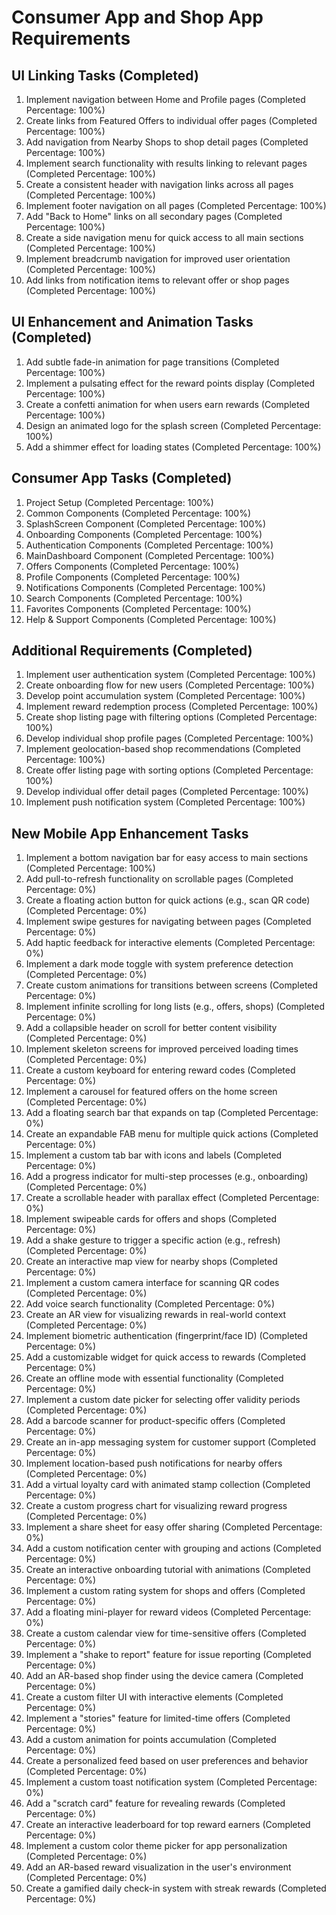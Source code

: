 # Consumer App and Shop App Requirements

## UI Linking Tasks (Completed)

1. Implement navigation between Home and Profile pages (Completed Percentage: 100%)
2. Create links from Featured Offers to individual offer pages (Completed Percentage: 100%)
3. Add navigation from Nearby Shops to shop detail pages (Completed Percentage: 100%)
4. Implement search functionality with results linking to relevant pages (Completed Percentage: 100%)
5. Create a consistent header with navigation links across all pages (Completed Percentage: 100%)
6. Implement footer navigation on all pages (Completed Percentage: 100%)
7. Add "Back to Home" links on all secondary pages (Completed Percentage: 100%)
8. Create a side navigation menu for quick access to all main sections (Completed Percentage: 100%)
9. Implement breadcrumb navigation for improved user orientation (Completed Percentage: 100%)
10. Add links from notification items to relevant offer or shop pages (Completed Percentage: 100%)

## UI Enhancement and Animation Tasks (Completed)

1. Add subtle fade-in animation for page transitions (Completed Percentage: 100%)
2. Implement a pulsating effect for the reward points display (Completed Percentage: 100%)
3. Create a confetti animation for when users earn rewards (Completed Percentage: 100%)
4. Design an animated logo for the splash screen (Completed Percentage: 100%)
5. Add a shimmer effect for loading states (Completed Percentage: 100%)

## Consumer App Tasks (Completed)

1. Project Setup (Completed Percentage: 100%)
2. Common Components (Completed Percentage: 100%)
3. SplashScreen Component (Completed Percentage: 100%)
4. Onboarding Components (Completed Percentage: 100%)
5. Authentication Components (Completed Percentage: 100%)
6. MainDashboard Component (Completed Percentage: 100%)
7. Offers Components (Completed Percentage: 100%)
8. Profile Components (Completed Percentage: 100%)
9. Notifications Components (Completed Percentage: 100%)
10. Search Components (Completed Percentage: 100%)
11. Favorites Components (Completed Percentage: 100%)
12. Help & Support Components (Completed Percentage: 100%)

## Additional Requirements (Completed)

1. Implement user authentication system (Completed Percentage: 100%)
2. Create onboarding flow for new users (Completed Percentage: 100%)
3. Develop point accumulation system (Completed Percentage: 100%)
4. Implement reward redemption process (Completed Percentage: 100%)
5. Create shop listing page with filtering options (Completed Percentage: 100%)
6. Develop individual shop profile pages (Completed Percentage: 100%)
7. Implement geolocation-based shop recommendations (Completed Percentage: 100%)
8. Create offer listing page with sorting options (Completed Percentage: 100%)
9. Develop individual offer detail pages (Completed Percentage: 100%)
10. Implement push notification system (Completed Percentage: 100%)

## New Mobile App Enhancement Tasks

1. Implement a bottom navigation bar for easy access to main sections (Completed Percentage: 100%)
2. Add pull-to-refresh functionality on scrollable pages (Completed Percentage: 0%)
3. Create a floating action button for quick actions (e.g., scan QR code) (Completed Percentage: 0%)
4. Implement swipe gestures for navigating between pages (Completed Percentage: 0%)
5. Add haptic feedback for interactive elements (Completed Percentage: 0%)
6. Implement a dark mode toggle with system preference detection (Completed Percentage: 0%)
7. Create custom animations for transitions between screens (Completed Percentage: 0%)
8. Implement infinite scrolling for long lists (e.g., offers, shops) (Completed Percentage: 0%)
9. Add a collapsible header on scroll for better content visibility (Completed Percentage: 0%)
10. Implement skeleton screens for improved perceived loading times (Completed Percentage: 0%)
11. Create a custom keyboard for entering reward codes (Completed Percentage: 0%)
12. Implement a carousel for featured offers on the home screen (Completed Percentage: 0%)
13. Add a floating search bar that expands on tap (Completed Percentage: 0%)
14. Create an expandable FAB menu for multiple quick actions (Completed Percentage: 0%)
15. Implement a custom tab bar with icons and labels (Completed Percentage: 0%)
16. Add a progress indicator for multi-step processes (e.g., onboarding) (Completed Percentage: 0%)
17. Create a scrollable header with parallax effect (Completed Percentage: 0%)
18. Implement swipeable cards for offers and shops (Completed Percentage: 0%)
19. Add a shake gesture to trigger a specific action (e.g., refresh) (Completed Percentage: 0%)
20. Create an interactive map view for nearby shops (Completed Percentage: 0%)
21. Implement a custom camera interface for scanning QR codes (Completed Percentage: 0%)
22. Add voice search functionality (Completed Percentage: 0%)
23. Create an AR view for visualizing rewards in real-world context (Completed Percentage: 0%)
24. Implement biometric authentication (fingerprint/face ID) (Completed Percentage: 0%)
25. Add a customizable widget for quick access to rewards (Completed Percentage: 0%)
26. Create an offline mode with essential functionality (Completed Percentage: 0%)
27. Implement a custom date picker for selecting offer validity periods (Completed Percentage: 0%)
28. Add a barcode scanner for product-specific offers (Completed Percentage: 0%)
29. Create an in-app messaging system for customer support (Completed Percentage: 0%)
30. Implement location-based push notifications for nearby offers (Completed Percentage: 0%)
31. Add a virtual loyalty card with animated stamp collection (Completed Percentage: 0%)
32. Create a custom progress chart for visualizing reward progress (Completed Percentage: 0%)
33. Implement a share sheet for easy offer sharing (Completed Percentage: 0%)
34. Add a custom notification center with grouping and actions (Completed Percentage: 0%)
35. Create an interactive onboarding tutorial with animations (Completed Percentage: 0%)
36. Implement a custom rating system for shops and offers (Completed Percentage: 0%)
37. Add a floating mini-player for reward videos (Completed Percentage: 0%)
38. Create a custom calendar view for time-sensitive offers (Completed Percentage: 0%)
39. Implement a "shake to report" feature for issue reporting (Completed Percentage: 0%)
40. Add an AR-based shop finder using the device camera (Completed Percentage: 0%)
41. Create a custom filter UI with interactive elements (Completed Percentage: 0%)
42. Implement a "stories" feature for limited-time offers (Completed Percentage: 0%)
43. Add a custom animation for points accumulation (Completed Percentage: 0%)
44. Create a personalized feed based on user preferences and behavior (Completed Percentage: 0%)
45. Implement a custom toast notification system (Completed Percentage: 0%)
46. Add a "scratch card" feature for revealing rewards (Completed Percentage: 0%)
47. Create an interactive leaderboard for top reward earners (Completed Percentage: 0%)
48. Implement a custom color theme picker for app personalization (Completed Percentage: 0%)
49. Add an AR-based reward visualization in the user's environment (Completed Percentage: 0%)
50. Create a gamified daily check-in system with streak rewards (Completed Percentage: 0%)
